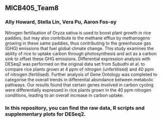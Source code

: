 ## MICB405_Team8
### Ally Howard, Stella Lin, Vera Pu, Aaron Fos-oy

Nitrogen fertilisation of Oryza sativa is used to boost plant growth in rice paddies, but may also contribute to the methane efflux by methanogens growing in these same paddies, thus contributing to the greenhouse gas (GHG) emissions that fuel global climate change. This study examines the ability of rice to uptake carbon through photosynthesis and act as a carbon sink to offset these GHG emissions. Differential expression analysis with DESeq2 was performed on the original data set from Subudhi et al. to compare rice plants grown at 4 ppm of nitrogen (unfertilised) and 40 ppm of nitrogen (fertilised). Further analysis of Gene Ontology was completed to categorise the overall trends in differential abundance between metabolic pathways. Our results found that certain genes involved in carbon cycling were differentially expressed in rice plants grown in the 40 ppm nitrogen conditions, leading to an overall increase in carbon uptake. 

### In this repository, you can find the raw data, R scripts and supplementary plots for DESeq2.
